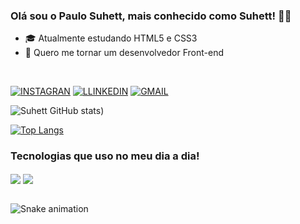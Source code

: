 ### Olá sou o Paulo Suhett, mais conhecido como Suhett! 👋😄

- 🎓 Atualmente estudando HTML5 e CSS3
- 👯 Quero me tornar um desenvolvedor Front-end
<br> 

 [![INSTAGRAN](https://img.shields.io/badge/Instagram-E4405F?style=for-the-badge&logo=instagram&logoColor=white)](https://www.instagram.com/_paulosuhett/)
 [![LLINKEDIN](https://img.shields.io/badge/LinkedIn-0077B5?style=for-the-badge&logo=linkedin&logoColor=white)](https://www.linkedin.com/in/paulo-suhett-007b8b247/)
 [![GMAIL](https://img.shields.io/badge/Gmail-D14836?style=for-the-badge&logo=gmail&logoColor=white)](mailto:paulosuhett@gmail.com)
 
![Suhett GitHub stats](https://github-readme-stats.vercel.app/api?username=PSuhett&show_icons=true&theme=radical))

[![Top Langs](https://github-readme-stats.vercel.app/api/top-langs/?username=PSuhett&layout=compact)](https://github.com/PSuhett/github-readme-stats)

### Tecnologias que uso no meu dia a dia!

<div style="display: inline_block">
  <img align="center" src="https://img.shields.io/badge/HTML5-E34F26?style=for-the-badge&logo=html5&logoColor=white">
  <img align="center" src="https://img.shields.io/badge/CSS3-1572B6?style=for-the-badge&logo=css3&logoColor=white">
</div>  
 <br>

![Snake animation](https://github.com/Math-Vieira/Math-Vieira/blob/output/github-contribution-grid-snake.svg)
